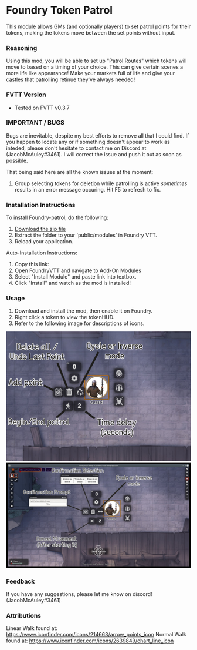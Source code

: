 # Foundry Token Patrol
This module allows GMs (and optionally players) to set patrol points for their tokens, making the tokens move between the set points without input.


### Reasoning

Using this mod, you will be able to set up "Patrol Routes" which tokens will move to based on a timing of your choice. This can give certain scenes a more life like appearance! Make your markets full of life and give your castles that patrolling retinue they've always needed!

### FVTT Version
- Tested on FVTT v0.3.7

### IMPORTANT / BUGS

Bugs are inevitable, despite my best efforts to remove all that I could find. If you happen to locate any or if something doesn't appear to work as inteded, please don't hesitate to contact me on Discord at (JacobMcAuley#3461). I will correct the issue and push it out as soon as possible.

That being said here are all the known issues at the moment:
1. Group selecting tokens for deletion while patrolling is active *sometimes* results in an error message occuring. Hit F5 to refresh to fix.

### Installation Instructions

To install Foundry-patrol, do the following:

1. [Download the zip file]()
2. Extract the folder to your 'public/modules' in Foundry VTT.
3. Reload your application.

Auto-Installation Instructions:

1. Copy this link: 
2. Open FoundryVTT and navigate to Add-On Modules
3. Select "Install Module" and paste link into textbox.
4. Click "Install" and watch as the mod is installed!

### Usage

1. Download and install the mod, then enable it on Foundry.
2. Right click a token to view the tokenHUD.
3. Refer to the following image for descriptions of icons.

![example_picture1](examples/example_picture1.jpg)
![example_picture2](examples/example_picture2.jpg)



### Feedback

If you have any suggestions, please let me know on discord! (JacobMcAuley#3461)




### Attributions

Linear Walk found at: https://www.iconfinder.com/icons/214663/arrow_points_icon
Normal Walk found at: https://www.iconfinder.com/icons/2639849/chart_line_icon